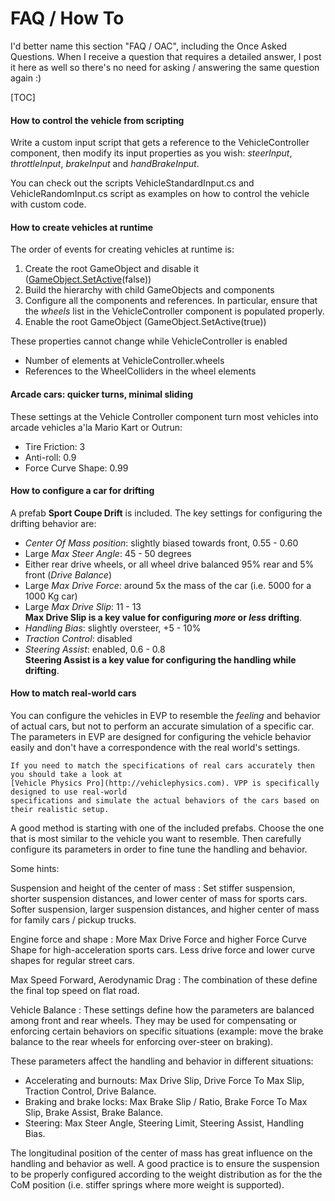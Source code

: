 # FAQ / How To

I'd better name this section "FAQ / OAC", including the Once Asked Questions. When I receive a
question that requires a detailed answer, I post it here as well so there's no need for asking /
answering the same question again :)

[TOC]

#### How to control the vehicle from scripting

Write a custom input script that gets a reference to the VehicleController component, then modify
its input properties as you wish: _steerInput_, _throttleInput_, _brakeInput_ and _handBrakeInput_.

You can check out the scripts VehicleStandardInput.cs and VehicleRandomInput.cs script as examples
on how to control the vehicle with custom code.

#### How to create vehicles at runtime

The order of events for creating vehicles at runtime is:

1. Create the root GameObject and disable it ([GameObject.SetActive](http://docs.unity3d.com/ScriptReference/GameObject.SetActive.html)(false))
2. Build the hierarchy with child GameObjects and components
3. Configure all the components and references. In particular, ensure that the _wheels_ list in
	the VehicleController component is populated properly.
4. Enable the root GameObject (GameObject.SetActive(true))

These properties cannot change while VehicleController is enabled

- Number of elements at VehicleController.wheels
- References to the WheelColliders in the wheel elements

#### Arcade cars: quicker turns, minimal sliding

These settings at the Vehicle Controller component turn most vehicles into arcade vehicles
a'la Mario Kart or Outrun:

- Tire Friction: 3
- Anti-roll: 0.9
- Force Curve Shape: 0.99

#### How to configure a car for drifting

A prefab **Sport Coupe Drift** is included. The key settings for configuring the drifting behavior
are:

- _Center Of Mass position_: slightly biased towards front, 0.55 - 0.60
- Large _Max Steer Angle_: 45 - 50 degrees
- Either rear drive wheels, or all wheel drive balanced 95% rear and 5% front (_Drive Balance_)
- Large _Max Drive Force_: around 5x the mass of the car (i.e. 5000 for a 1000 Kg car)
- Large _Max Drive Slip_: 11 - 13<br>**Max Drive Slip is a key value for configuring _more_ or _less_ drifting**.
- _Handling Bias_: slightly oversteer, +5 - 10%
- _Traction Control_: disabled
- _Steering Assist_: enabled, 0.6 - 0.8<br>**Steering Assist is a key value for configuring the handling while drifting**.

#### How to match real-world cars

You can configure the vehicles in EVP to resemble the _feeling_ and behavior of actual cars, but
not to perform an accurate simulation of a specific car. The parameters in EVP are designed for
configuring the vehicle behavior easily and don't have a correspondence with the real world's
settings.

	If you need to match the specifications of real cars accurately then you should take a look at
	[Vehicle Physics Pro](http://vehiclephysics.com). VPP is specifically designed to use real-world
	specifications and simulate the actual behaviors of the cars based on their realistic setup.

A good method is starting with one of the included prefabs. Choose the one that is most similar to
the vehicle you want to resemble. Then carefully configure its parameters in order to fine tune the
handling and behavior.

Some hints:

Suspension and height of the center of mass
:	Set stiffer suspension, shorter suspension distances, and lower center of mass for sports cars.
	Softer suspension, larger suspension distances, and higher center of mass for family cars /
	pickup trucks.

Engine force and shape
:	More Max Drive Force and higher Force Curve Shape for high-acceleration sports cars. Less drive
	force and lower curve shapes for regular street cars.

Max Speed Forward, Aerodynamic Drag
:	The combination of these define the final top speed on flat road.

Vehicle Balance
:	These settings define how the parameters are balanced among front and rear wheels. They may be
	used for compensating or enforcing certain behaviors on specific situations (example: move the
	brake balance to the rear wheels for enforcing over-steer on braking).

These parameters affect the handling and behavior in different situations:

- Accelerating and burnouts: Max Drive Slip, Drive Force To Max Slip, Traction Control, Drive
	Balance.
- Braking and brake locks: Max Brake Slip / Ratio, Brake Force To Max Slip, Brake Assist, Brake
	Balance.
- Steering: Max Steer Angle, Steering Limit, Steering Assist, Handling Bias.

The longitudinal position of the center of mass has great influence on the handling and behavior as
well. A good practice is to ensure the suspension to be properly configured according to the weight
distribution as for the the CoM position (i.e. stiffer springs where more weight is supported).